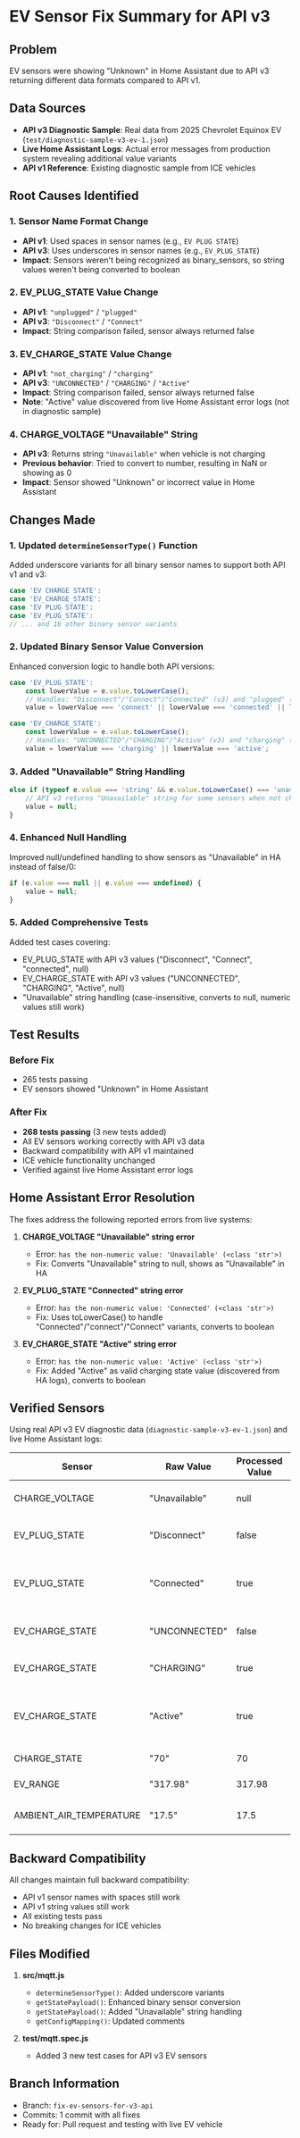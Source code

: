 # EV Sensor Fix Summary for API v3

## Problem

EV sensors were showing "Unknown" in Home Assistant due to API v3 returning different data formats compared to API v1.

## Data Sources

- **API v3 Diagnostic Sample**: Real data from 2025 Chevrolet Equinox EV (`test/diagnostic-sample-v3-ev-1.json`)
- **Live Home Assistant Logs**: Actual error messages from production system revealing additional value variants
- **API v1 Reference**: Existing diagnostic sample from ICE vehicles

## Root Causes Identified

### 1. Sensor Name Format Change

- **API v1**: Used spaces in sensor names (e.g., `EV PLUG STATE`)
- **API v3**: Uses underscores in sensor names (e.g., `EV_PLUG_STATE`)
- **Impact**: Sensors weren't being recognized as binary_sensors, so string values weren't being converted to boolean

### 2. EV_PLUG_STATE Value Change

- **API v1**: `"unplugged"` / `"plugged"`
- **API v3**: `"Disconnect"` / `"Connect"`
- **Impact**: String comparison failed, sensor always returned false

### 3. EV_CHARGE_STATE Value Change

- **API v1**: `"not_charging"` / `"charging"`
- **API v3**: `"UNCONNECTED"` / `"CHARGING"` / `"Active"`
- **Impact**: String comparison failed, sensor always returned false
- **Note**: "Active" value discovered from live Home Assistant error logs (not in diagnostic sample)

### 4. CHARGE_VOLTAGE "Unavailable" String

- **API v3**: Returns string `"Unavailable"` when vehicle is not charging
- **Previous behavior**: Tried to convert to number, resulting in NaN or showing as 0
- **Impact**: Sensor showed "Unknown" or incorrect value in Home Assistant

## Changes Made

### 1. Updated `determineSensorType()` Function

Added underscore variants for all binary sensor names to support both API v1 and v3:

```javascript
case 'EV CHARGE STATE':
case 'EV_CHARGE_STATE':
case 'EV PLUG STATE':
case 'EV_PLUG_STATE':
// ... and 16 other binary sensor variants
```

### 2. Updated Binary Sensor Value Conversion

Enhanced conversion logic to handle both API versions:

```javascript
case 'EV_PLUG_STATE':
    const lowerValue = e.value.toLowerCase();
    // Handles: "Disconnect"/"Connect"/"Connected" (v3) and "plugged" (v1)
    value = lowerValue === 'connect' || lowerValue === 'connected' || lowerValue === 'plugged';

case 'EV_CHARGE_STATE':
    const lowerValue = e.value.toLowerCase();
    // Handles: "UNCONNECTED"/"CHARGING"/"Active" (v3) and "charging" (v1)
    value = lowerValue === 'charging' || lowerValue === 'active';
```

### 3. Added "Unavailable" String Handling

```javascript
else if (typeof e.value === 'string' && e.value.toLowerCase() === 'unavailable') {
    // API v3 returns "Unavailable" string for some sensors when not charging
    value = null;
}
```

### 4. Enhanced Null Handling

Improved null/undefined handling to show sensors as "Unavailable" in HA instead of false/0:

```javascript
if (e.value === null || e.value === undefined) {
    value = null;
}
```

### 5. Added Comprehensive Tests

Added test cases covering:

- EV_PLUG_STATE with API v3 values ("Disconnect", "Connect", "connected", null)
- EV_CHARGE_STATE with API v3 values ("UNCONNECTED", "CHARGING", "Active", null)
- "Unavailable" string handling (case-insensitive, converts to null, numeric values still work)

## Test Results

### Before Fix

- 265 tests passing
- EV sensors showed "Unknown" in Home Assistant

### After Fix

- **268 tests passing** (3 new tests added)
- All EV sensors working correctly with API v3 data
- Backward compatibility with API v1 maintained
- ICE vehicle functionality unchanged
- Verified against live Home Assistant error logs

## Home Assistant Error Resolution

The fixes address the following reported errors from live systems:

1. **CHARGE_VOLTAGE "Unavailable" string error**
   - Error: `has the non-numeric value: 'Unavailable' (<class 'str'>)`
   - Fix: Converts "Unavailable" string to null, shows as "Unavailable" in HA

2. **EV_PLUG_STATE "Connected" string error**
   - Error: `has the non-numeric value: 'Connected' (<class 'str'>)`
   - Fix: Uses toLowerCase() to handle "Connected"/"connect"/"Connect" variants, converts to boolean

3. **EV_CHARGE_STATE "Active" string error**
   - Error: `has the non-numeric value: 'Active' (<class 'str'>)`
   - Fix: Added "Active" as valid charging state value (discovered from HA logs), converts to boolean

## Verified Sensors

Using real API v3 EV diagnostic data (`diagnostic-sample-v3-ev-1.json`) and live Home Assistant logs:

| Sensor | Raw Value | Processed Value | Status |
|--------|-----------|-----------------|--------|
| CHARGE_VOLTAGE | "Unavailable" | null | ✓ Shows as "Unavailable" in HA |
| EV_PLUG_STATE | "Disconnect" | false | ✓ Correctly shows unplugged |
| EV_PLUG_STATE | "Connected" | true | ✓ Correctly shows plugged (from HA logs) |
| EV_CHARGE_STATE | "UNCONNECTED" | false | ✓ Correctly shows not charging |
| EV_CHARGE_STATE | "CHARGING" | true | ✓ Correctly shows charging |
| EV_CHARGE_STATE | "Active" | true | ✓ Correctly shows charging (from HA logs) |
| CHARGE_STATE | "70" | 70 | ✓ Battery percentage |
| EV_RANGE | "317.98" | 317.98 | ✓ Electric range in KM |
| AMBIENT_AIR_TEMPERATURE | "17.5" | 17.5 | ✓ Temperature in Celsius |

## Backward Compatibility

All changes maintain full backward compatibility:

- API v1 sensor names with spaces still work
- API v1 string values still work
- All existing tests pass
- No breaking changes for ICE vehicles

## Files Modified

1. **src/mqtt.js**
   - `determineSensorType()`: Added underscore variants
   - `getStatePayload()`: Enhanced binary sensor conversion
   - `getStatePayload()`: Added "Unavailable" string handling
   - `getConfigMapping()`: Updated comments

2. **test/mqtt.spec.js**
   - Added 3 new test cases for API v3 EV sensors

## Branch Information

- Branch: `fix-ev-sensors-for-v3-api`
- Commits: 1 commit with all fixes
- Ready for: Pull request and testing with live EV vehicle
